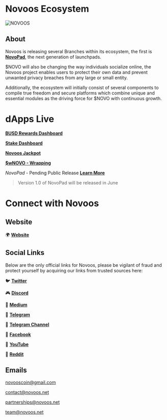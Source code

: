 # Novoos Ecosystem

![NOVOOS](https://1671549122-files.gitbook.io/~/files/v0/b/gitbook-x-prod.appspot.com/o/spaces%2FDEafHmUAhvGQY9oKaNWy%2Fuploads%2Fm0zwfvItlrnrQnJy8da9%2Fnovoos-fundamentals.jpg?alt=media&token=94299fe8-aa70-495d-a349-7fbd9d7f4fb2)

## About
Novoos is releasing several Branches within its ecosystem, the first is **[NovoPad](https://docs.novoos.net/novopad/next-gen-launchpad)**, the next generation of launchpads.

$NOVO will also be changing the way individuals socialize online, the Novoos project enables users to protect their own data and prevent unwanted privacy breaches from any large or small entity.

Additionally, the ecosystem will initially consist of several components to compile true freedom and secure platforms which combine unique and essential modules as the driving force for $NOVO with continuous growth.

# dApps Live

**[BUSD Rewards Dashboard](https://busd.novoos.net)**

**[Stake Dashboard](https://stake.novoos.net)**

**[Novoos Jackpot](https://stake.novoos.net)**

**[$wNOVO - Wrapping](https://stake.novoos.net)**

*NovoPad* - Pending Public Release **[Learn More](https://docs.novoos.net/novopad/next-gen-launchpad)**

>  Version 1.0 of NovoPad will be released in June

# Connect with Novoos

## Website

🌍 **[Website](https://novoos.net)**

## Social Links

Below are the only official links for Novoos, please be vigilant of fraud and protect yourself by acquiring our links from trusted sources here:

🐦 **[Twitter](https://twitter.com/Novotoken)**

🎮 **[Discord](https://discord.gg/DMQTP4fjEe)**

📖 **[Medium](https://novoos.medium.com/)**

📱 **[Telegram](https://t.me/novoosecosystem)**

📢 **[Telegram Channel](https://t.me/Novoosannouncements)**

🧭 **[Facebook](https://facebook.com/NovoosToken)**

🎥 **[YouTube](https://www.youtube.com/channel/UCqzL-TJnnyjcUF8Fk03XH3w)**

🔖 **[Reddit](https://www.reddit.com/user/NovoosToken)**

## Emails

novooscoin@gmail.com

contact@novoos.net

partnerships@novoos.net

team@novoos.net

<!--
**Novoos/Novoos** is a ✨ _special_ ✨ repository because its `README.md` (this file) appears on your GitHub profile.

Here are some ideas to get you started:

- 🔭 I’m currently working on ...
- 🌱 I’m currently learning ...
- 👯 I’m looking to collaborate on ...
- 🤔 I’m looking for help with ...
- 💬 Ask me about ...
- 📫 How to reach me: ...
- 😄 Pronouns: ...
- ⚡ Fun fact: ...
-->

